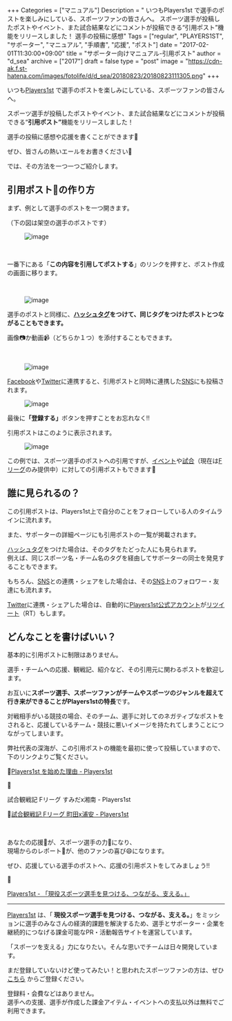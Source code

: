 +++
Categories = ["マニュアル"]
Description = " いつもPlayers1st&nbsp;で選手のポストを楽しみにしている、スポーツファンの皆さんへ。  スポーツ選手が投稿したポストやイベント、また試合結果などにコメントが投稿できる“引用ポスト”機能をリリースしました！  選手の投稿に感想"
Tags = ["regular", "PLAYERS1ST", "サポーター", "マニュアル", "手順書", "応援", "ポスト"]
date = "2017-02-01T11:30:00+09:00"
title = "サポーター向けマニュアル-引用ポスト"
author = "d_sea"
archive = ["2017"]
draft = false
type = "post"
image = "https://cdn-ak.f.st-hatena.com/images/fotolife/d/d_sea/20180823/20180823111305.png"
+++

<body>
<p>

いつも<a href="https://players1.st/">Players1st</a> で選手のポストを楽しみにしている、スポーツファンの皆さんへ。</p>


<p>スポーツ選手が投稿したポストやイベント、また試合結果などにコメントが投稿できる“<b>引用ポスト”</b>機能をリリースしました！</p>


<p>選手の投稿に感想や応援を書くことができます🙆 <br></p>


<p>ぜひ、皆さんの熱いエールをお書きください💪</p>


<p>では、その方法を一つ一つご紹介します。</p>





<h2>引用ポスト💬の作り方</h2>


<p>まず、例として選手のポストを一つ開きます。</p>


<p>（下の図は架空の選手のポストです）</p>


<p><figure data-orig-width="720" data-orig-height="1054" class="tmblr-full"><img src="https://cdn-ak.f.st-hatena.com/images/fotolife/d/d_sea/20180823/20180823111305.png" alt="image" data-orig-width="720" data-orig-height="1054"></figure></p>
<p><br></p>
<p>一番下にある「<b>この内容を引用してポストする</b>」のリンクを押すと、ポスト作成の画面に移ります。</p>
<p><br></p>
<figure data-orig-width="720" data-orig-height="576" class="tmblr-full"><img src="https://cdn-ak.f.st-hatena.com/images/fotolife/d/d_sea/20180823/20180823110318.png" alt="image" data-orig-width="720" data-orig-height="576"></figure><p>選手のポストと同様に、<b><a class="keyword" href="http://d.hatena.ne.jp/keyword/%A5%CF%A5%C3%A5%B7%A5%E5%A5%BF%A5%B0">ハッシュタグ</a>をつけて、同じタグをつけたポストとつながることもできます。</b></p>
<p>画像📷か動画📹（どちらか１つ）を添付することもできます。</p>
<p><b><br></b></p>
<figure data-orig-width="720" data-orig-height="683" class="tmblr-full"><img src="https://cdn-ak.f.st-hatena.com/images/fotolife/d/d_sea/20180823/20180823110239.png" alt="image" data-orig-width="720" data-orig-height="683"></figure><p><a class="keyword" href="http://d.hatena.ne.jp/keyword/Facebook">Facebook</a>や<a class="keyword" href="http://d.hatena.ne.jp/keyword/Twitter">Twitter</a>に連携すると、引用ポストと同時に連携した<a class="keyword" href="http://d.hatena.ne.jp/keyword/SNS">SNS</a>にも投稿されます。</p>
<figure data-orig-width="720" data-orig-height="801" class="tmblr-full"><img src="https://cdn-ak.f.st-hatena.com/images/fotolife/d/d_sea/20180823/20180823110358.png" alt="image" data-orig-width="720" data-orig-height="801"></figure><p>最後に<b>「登録する」</b>ボタンを押すことをお忘れなく!!</p>
<p>引用ポストはこのように表示されます。</p>
<figure data-orig-width="720" data-orig-height="1161" class="tmblr-full"><img src="https://cdn-ak.f.st-hatena.com/images/fotolife/d/d_sea/20180823/20180823110718.png" alt="image" data-orig-width="720" data-orig-height="1161"></figure><p>この例では、スポーツ選手のポストへの引用ですが、<a href="https://players1.st/events/">イベント</a>や<a href="https://players1.st/games">試合</a>（現在は<a class="keyword" href="http://d.hatena.ne.jp/keyword/F%A5%EA%A1%BC%A5%B0">Fリーグ</a>のみ提供中）に対しての引用ポストもできます🙆</p>
<h2>誰に見られるの？</h2>
<p>この引用ポストは、Players1st上で自分のことをフォローしている人のタイムラインに流れます。</p>
<p>また、サポーターの詳細ページにも引用ポストの一覧が掲載されます。</p>
<p><a class="keyword" href="http://d.hatena.ne.jp/keyword/%A5%CF%A5%C3%A5%B7%A5%E5%A5%BF%A5%B0">ハッシュタグ</a>をつけた場合は、そのタグをたどった人にも見られます。<br>例えば、同じスポーツ名・チーム名のタグを経由してサポーターの同士を発見することもできます。</p>
<p>もちろん、<a class="keyword" href="http://d.hatena.ne.jp/keyword/SNS">SNS</a>との連携・シェアをした場合は、その<a class="keyword" href="http://d.hatena.ne.jp/keyword/SNS">SNS</a>上のフォロワー・友達にも流れます。</p>
<p><a class="keyword" href="http://d.hatena.ne.jp/keyword/Twitter">Twitter</a>に連携・シェアした場合は、自動的に<a href="https://twitter.com/pys1st">Players1st公式アカウント</a>が<a class="keyword" href="http://d.hatena.ne.jp/keyword/%A5%EA%A5%C4%A5%A4%A1%BC%A5%C8">リツイート</a>（RT）もします。</p>
<h2>どんなことを書けばいい？</h2>
<p>基本的に引用ポストに制限はありません。</p>
<p>選手・チームへの応援、観戦記、紹介など、その引用元に関わるポストを歓迎します。</p>
<p>お互いに<b>スポーツ選手、スポーツファンがチームやスポーツのジャンルを超えて行き来ができることがPlayers1stの特長</b>です。</p>
<p>対戦相手がいる競技の場合、そのチーム、選手に対してのネガティブなポストをされると、応援しているチーム・競技に悪いイメージを持たれてしまうことにつながってしまいます。</p>
<p>弊社代表の深海が、この引用ポストの機能を最初に使って投稿していますので、下のリンクよりご覧ください。<br></p>
<p>🔗<a href="https://players1.st/posts/76">Players1st を始めた理由 - Players1st</a></p>
<p></p>

<p>🔗<a href="https://players1.st/posts/77"></a></p>

<p>試合観戦記 Fリーグ すみだx湘南 - Players1st </p>
<p>🔗<a href="https://players1.st/posts/78">試合観戦記 Fリーグ 町田x浦安 - Players1st</a></p>

<p><br></p>

<p>あなたの応援📣が、スポーツ選手の力💪になり、<br>現場からのレポート📄が、他のファンの喜び😄になります。</p>


<p>ぜひ、応援している選手のポストへ、応援の引用ポストをしてみましょう!!</p>


<p>🔗

<a href="https://players1.st/">Players1st - 「現役スポーツ選手を見つける、つながる、支える。」</a>

</p>


<hr>
<p><a href="https://players1.st/">Players1st</a> は、「<b> 現役スポーツ選手を見つける、つながる、支える。</b>」をミッションに選手のみなさんの経済的課題を解決するため、選手とサポーター・企業を継続的につなげる課金可能なPR・活動報告サイトを運営しています。</p>
<p>「スポーツを支える」力になりたい。そんな思いでチームは日々開発しています。</p>
<p>まだ登録していないけど使ってみたい！と思われたスポーツファンの方は、ぜひ <a href="http://t.umblr.com/redirect?z=https%3A%2F%2Fplayers1.st%2Fusers%2Fsign_up&amp;t=ZWI5MThjZTUzZmY2NjA4YjIzNGUwOTZmMTNlZTA1OGRhZTJkZjFhNyxPdm1QVGF4Sw%3D%3D&amp;b=t%3A-7pvJN5T_razjN_5MnfSsw&amp;p=http%3A%2F%2Fblog.players1.st%2Fpost%2F151037606255%2F%E3%82%B5%E3%83%9D%E3%83%BC%E3%82%BF%E3%83%BC%E5%90%91%E3%81%91%E3%83%9E%E3%83%8B%E3%83%A5%E3%82%A2%E3%83%AB-%E3%82%B3%E3%82%A4%E3%83%B3%E3%83%91%E3%82%B9%E3%81%AE%E3%81%8A%E3%81%8F%E3%82%8A%E6%96%B9&amp;m=1">こちら</a> からご登録ください。</p>
<p>登録料・会費などはありません。<br>選手への支援、選手が作成した課金アイテム・イベントへの支払以外は無料でご利用できます。</p>

</body>
